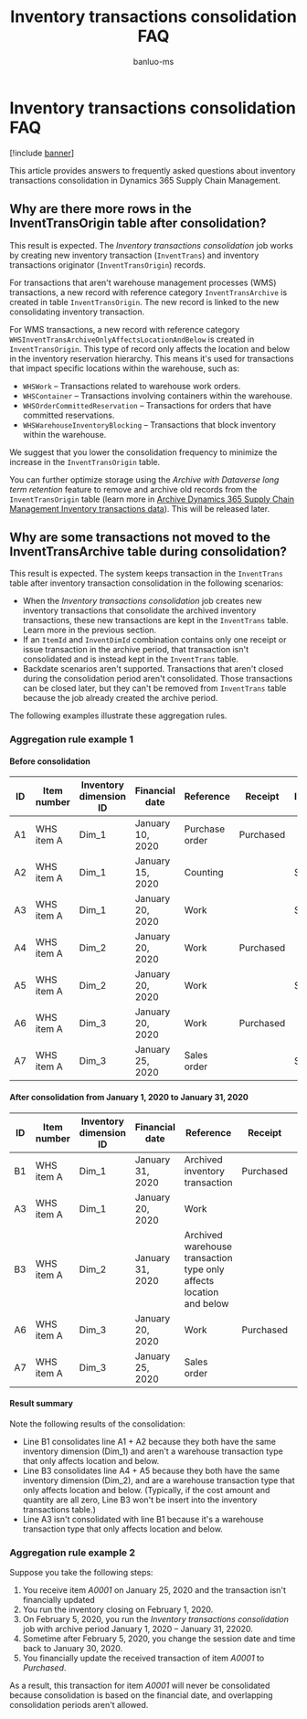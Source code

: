 ﻿---
title: Inventory transactions consolidation FAQ
description: Find answers to frequently asked questions about inventory transactions consolidation in Dynamics 365 Supply Chain Management.
author: banluo-ms
ms.author: banluo
ms.reviewer: kamaybac
ms.search.form: InventTransArchiveProcessForm
ms.topic: how-to
ms.date: 08/19/2024
ms.custom: 
  - bap-template
---

# Inventory transactions consolidation FAQ

[!include [banner](../includes/banner.md)]

This article provides answers to frequently asked questions about inventory transactions consolidation in Dynamics 365 Supply Chain Management.

## Why are there more rows in the InventTransOrigin table after consolidation?

This result is expected. The *Inventory transactions consolidation* job works by creating new inventory transaction (`InventTrans`) and inventory transactions originator (`InventTransOrigin`) records.

For transactions that aren't warehouse management processes (WMS) transactions, a new record with reference category `InventTransArchive` is created in table `InventTransOrigin`. The new record is linked to the new consolidating inventory transaction.

For WMS transactions, a new record with reference category `WHSInventTransArchiveOnlyAffectsLocationAndBelow` is created in `InventTransOrigin`. This type of record only affects the location and below in the inventory reservation hierarchy. This means it's used for transactions that impact specific locations within the warehouse, such as:

- `WHSWork` – Transactions related to warehouse work orders.
- `WHSContainer` – Transactions involving containers within the warehouse.
- `WHSOrderCommittedReservation` – Transactions for orders that have committed reservations.
- `WHSWarehouseInventoryBlocking` – Transactions that block inventory within the warehouse.

We suggest that you lower the consolidation frequency to minimize the increase in the `InventTransOrigin` table.

You can further optimize storage using the *Archive with Dataverse long term retention* feature to remove and archive old records from the `InventTransOrigin` table (learn more in [Archive Dynamics 365 Supply Chain Management Inventory transactions data](../../fin-ops-core/dev-itpro/sysadmin/archive-inventory.md)). This will be released later. <!-- KFM: I strongly recommend against making promises regarding unreleased features. Please consider removing or hiding this for now... -->

## Why are some transactions not moved to the InventTransArchive table during consolidation?

This result is expected. The system keeps transaction in the `InventTrans` table after inventory transaction consolidation in the following scenarios:

- When the *Inventory transactions consolidation* job creates new inventory transactions that consolidate the archived inventory transactions, these new transactions are kept in the `InventTrans` table. Learn more in the previous section.
- If an `ItemId` and `InventDimId` combination contains only one receipt or issue transaction in the archive period, that transaction isn't consolidated and is instead kept in the `InventTrans` table.
- Backdate scenarios aren't supported. Transactions that aren't closed during the consolidation period aren't consolidated. Those transactions can be closed later, but they can't be removed from `InventTrans` table because the job already created the archive period.

The following examples illustrate these aggregation rules.

### Aggregation rule example 1

#### Before consolidation

| ID | Item number | Inventory dimension ID | Financial date | Reference | Receipt | Issue | Quantity |
|--|--|--|--|--|--|--|--|
| A1 | WHS item A | Dim_1 | January 10, 2020 | Purchase order | Purchased |  | 10 |
| A2 | WHS item A | Dim_1 | January 15, 2020 | Counting |  | Sold | -3 |
| A3 | WHS item A | Dim_1 | January 20, 2020 | Work |  | Sold | -7 |
| A4 | WHS item A | Dim_2 | January 20, 2020 | Work | Purchased |  | 7 |
| A5 | WHS item A | Dim_2 | January 20, 2020 | Work |  | Sold | -7 |
| A6 | WHS item A | Dim_3 | January 20, 2020 | Work | Purchased |  | 7 |
| A7 | WHS item A | Dim_3 | January 25, 2020 | Sales order |  | Sold | -7 |

#### After consolidation from January 1, 2020 to January 31, 2020

| ID | Item number | Inventory dimension ID | Financial date | Reference | Receipt | Issue | Quantity |
|--|--|--|--|--|--|--|--|
| B1 | WHS item A | Dim_1 | January 31, 2020 | Archived inventory transaction | Purchased |  | 7 |
| A3 | WHS item A | Dim_1 | January 20, 2020 | Work |  | Sold | -7 |
| B3 | WHS item A | Dim_2 | January 31, 2020 | Archived warehouse transaction type only affects location and below |  | Sold | 0 |
| A6 | WHS item A | Dim_3 | January 20, 2020 | Work | Purchased |  | 7 |
| A7 | WHS item A | Dim_3 | January 25, 2020 | Sales order |  | Sold | -7 |

#### Result summary

Note the following results of the consolidation:

- Line B1 consolidates line A1 &plus; A2 because they both have the same inventory dimension (Dim\_1) and aren't a warehouse transaction type that only affects location and below.
- Line B3 consolidates line A4 &plus; A5 because they both have the same inventory dimension (Dim\_2), and are a warehouse transaction type that only affects location and below. (Typically, if the cost amount and quantity are all zero, Line B3 won't be insert into the inventory transactions table.)
- Line A3 isn't consolidated with line B1 because it's a warehouse transaction type that only affects location and below.

### Aggregation rule example 2

Suppose you take the following steps:

1. You receive item *A0001* on January 25, 2020 and the transaction isn't financially updated
1. You run the inventory closing on February 1, 2020.
1. On February 5, 2020, you run the *Inventory transactions consolidation* job with archive period January 1, 2020 – January 31, 22020.
1. Sometime after February 5, 2020, you change the session date and time back to January 30, 2020.
1. You financially update the received transaction of item *A0001* to *Purchased*.

As a result, this transaction for item *A0001* will never be consolidated because consolidation is based on the financial date, and overlapping consolidation periods aren't allowed.
